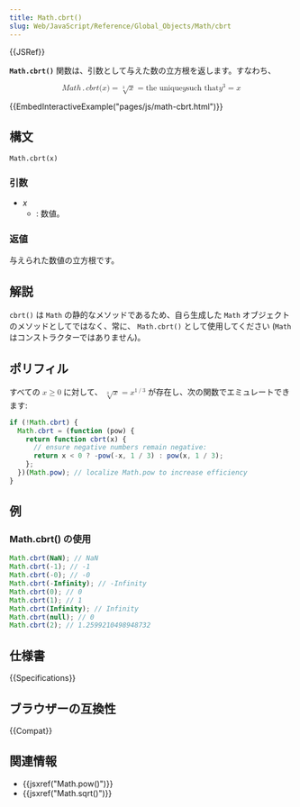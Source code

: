 ```yaml
---
title: Math.cbrt()
slug: Web/JavaScript/Reference/Global_Objects/Math/cbrt
---
```


{{JSRef}}

**`Math.cbrt()`** 関数は、引数として与えた数の立方根を返します。すなわち、

<math display="block"><semantics><mrow><mstyle mathvariant="monospace"><mrow><mi>M</mi><mi>a</mi><mi>t</mi><mi>h</mi><mo>.</mo><mi>c</mi><mi>b</mi><mi>r</mi><mi>t</mi><mo stretchy="false">(</mo><mi>x</mi><mo stretchy="false">)</mo></mrow></mstyle><mo>=</mo><mroot><mi>x</mi><mn>3</mn></mroot><mo>=</mo><mtext>the unique</mtext><mspace width="thickmathspace"></mspace><mi>y</mi><mspace width="thickmathspace"></mspace><mtext>such that</mtext><mspace width="thickmathspace"></mspace><msup><mi>y</mi><mn>3</mn></msup><mo>=</mo><mi>x</mi></mrow><annotation encoding="TeX">\mathtt{Math.cbrt(x)} = \sqrt[3]{x} = \text{the unique} \; y \; \text{such that} \; y^3 = x</annotation></semantics></math>

{{EmbedInteractiveExample("pages/js/math-cbrt.html")}}

## 構文

```
Math.cbrt(x)
```

### 引数

- _x_
  - : 数値。

### 返値

与えられた数値の立方根です。

## 解説

`cbrt()` は `Math` の静的なメソッドであるため、自ら生成した `Math` オブジェクトのメソッドとしてではなく、常に、 `Math.cbrt()` として使用してください (`Math` はコンストラクターではありません)。

## ポリフィル

すべての <math><semantics><mrow><mi>x</mi><mo>≥</mo><mn>0</mn></mrow><annotation encoding="TeX">x \geq 0</annotation></semantics></math> に対して、 <math><semantics><mrow><mroot><mi>x</mi><mn>3</mn></mroot><mo>=</mo><msup><mi>x</mi><mrow><mn>1</mn><mo>/</mo><mn>3</mn></mrow></msup></mrow><annotation encoding="TeX">\sqrt[3]{x} = x^{1/3}</annotation></semantics></math> が存在し、次の関数でエミュレートできます:

```js
if (!Math.cbrt) {
  Math.cbrt = (function (pow) {
    return function cbrt(x) {
      // ensure negative numbers remain negative:
      return x < 0 ? -pow(-x, 1 / 3) : pow(x, 1 / 3);
    };
  })(Math.pow); // localize Math.pow to increase efficiency
}
```

## 例

### Math.cbrt() の使用

```js
Math.cbrt(NaN); // NaN
Math.cbrt(-1); // -1
Math.cbrt(-0); // -0
Math.cbrt(-Infinity); // -Infinity
Math.cbrt(0); // 0
Math.cbrt(1); // 1
Math.cbrt(Infinity); // Infinity
Math.cbrt(null); // 0
Math.cbrt(2); // 1.2599210498948732
```

## 仕様書

{{Specifications}}

## ブラウザーの互換性

{{Compat}}

## 関連情報

- {{jsxref("Math.pow()")}}
- {{jsxref("Math.sqrt()")}}
